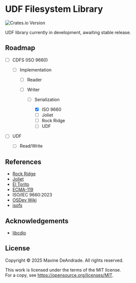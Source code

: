 # UDF Filesystem Library

![Crates.io Version](https://img.shields.io/crates/v/isopod)

UDF library currently in development, awaiting stable release.

## Roadmap

* [ ] CDFS (ISO 9660)
  
  * [ ] Implementation

    - [ ] Reader
    
    * [ ] Writer

      * [ ] Serialization 

        - [X] ISO 9660  
        - [ ] Joliet 
        - [ ] Rock Ridge 
        - [ ] UDF

* [ ] UDF 

  - [ ] Read/Write

## References

* [Rock Ridge](https://people.freebsd.org/~emaste/rrip112.pdf)
* [Joliet](https://pismotec.com/cfs/jolspec.html)
* [El Torito](https://pdos.csail.mit.edu/6.828/2014/readings/boot-cdrom.pdf)
* [ECMA-119](https://ecma-international.org/wp-content/uploads/ECMA-119_5th_edition_december_2024.pdf)
* ISO/IEC 9660:2023 
* [OSDev Wiki](https://wiki.osdev.org/ISO_9660)
* [isofs](https://git.kernel.org/pub/scm/linux/kernel/git/torvalds/linux.git/tree/fs/isofs)

## Acknowledgements

* [libcdio](https://github.com/libcdio/libcdio)

## License

Copyright © 2025 Maxine DeAndrade. All rights reserved.

This work is licensed under the terms of the MIT license.  
For a copy, see <https://opensource.org/licenses/MIT>.
